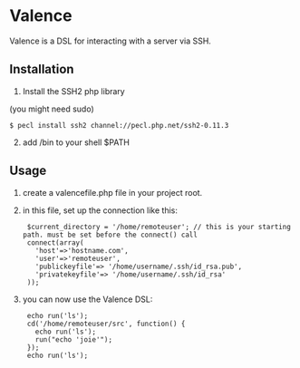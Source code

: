 Valence
=======

Valence is a DSL for interacting with a server via SSH.

Installation
------------

1. Install the SSH2 php library
  
(you might need sudo)
  
    $ pecl install ssh2 channel://pecl.php.net/ssh2-0.11.3

2. add <path-to-valence>/bin to your shell $PATH

Usage
-----

1. create a valencefile.php file in your project root.

2. in this file, set up the connection like this:

        $current_directory = '/home/remoteuser'; // this is your starting path. must be set before the connect() call
        connect(array(
          'host'=>'hostname.com', 
          'user'=>'remoteuser',
          'publickeyfile'=> '/home/username/.ssh/id_rsa.pub',
          'privatekeyfile'=> '/home/username/.ssh/id_rsa'
        ));

3. you can now use the Valence DSL:

        echo run('ls');
        cd('/home/remoteuser/src', function() {
          echo run('ls');
          run("echo 'joie'");
        });
        echo run('ls');




